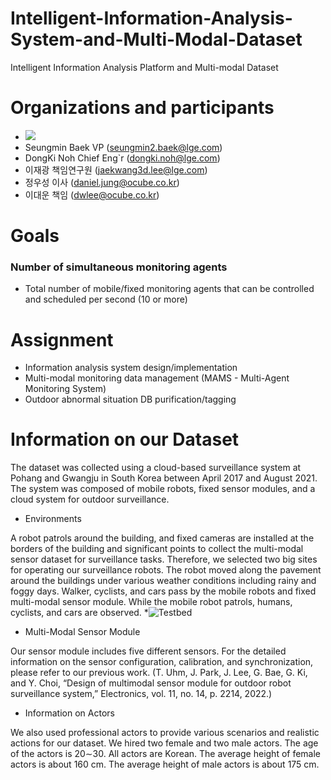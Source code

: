 # Intelligent-Information-Analysis-System-and-Multi-Modal-Dataset
Intelligent Information Analysis Platform and Multi-modal Dataset

# Organizations and participants
* ![](https://www.lge.co.kr/lgekor/asset/company/images/about/ci_img03.jpg)
* Seungmin Baek VP (seungmin2.baek@lge.com)
* DongKi Noh Chief Eng`r (dongki.noh@lge.com)
* 이재광 책임연구원 (jaekwang3d.lee@lge.com)
* 정우성 이사 (daniel.jung@ocube.co.kr)
* 이대운 책임 (dwlee@ocube.co.kr)

# Goals
### Number of simultaneous monitoring agents
* Total number of mobile/fixed monitoring agents that can be controlled and scheduled per second (10 or more)

# Assignment
* Information analysis system design/implementation
* Multi-modal monitoring data management (MAMS - Multi-Agent Monitoring System)
* Outdoor abnormal situation DB purification/tagging

# Information on our Dataset 
The dataset was collected using a cloud-based surveillance
system at Pohang and Gwangju in South Korea between
April 2017 and August 2021. The system was composed of
mobile robots, fixed sensor modules, and a cloud system for
outdoor surveillance.
* Environments

A robot patrols around the building, and fixed cameras
are installed at the borders of the building and significant
points to collect the multi-modal sensor dataset for
surveillance tasks. Therefore, we selected two big sites for
operating our surveillance robots. The
robot moved along the pavement around the buildings under
various weather conditions including rainy and foggy days.
Walker, cyclists, and cars pass by the mobile robots and fixed
multi-modal sensor module. While the mobile robot patrols,
humans, cyclists, and cars are observed.
*![Testbed](https://github.com/lge-robot-navi/Intelligent-Information-Analysis-System-and-Multi-Modal-Dataset/issues/38#issue-1446927446)

* Multi-Modal Sensor Module

Our sensor module includes five different sensors. For the detailed information on the sensor
configuration, calibration, and synchronization, please refer
to our previous work. (T. Uhm, J. Park, J. Lee, G. Bae, G. Ki, and Y. Choi, “Design of
multimodal sensor module for outdoor robot surveillance system,”
Electronics, vol. 11, no. 14, p. 2214, 2022.)

* Information on Actors 

We also used professional actors to provide various
scenarios and realistic actions for our dataset. We hired two female and two male actors. The age of the actors is 20∼30. All
actors are Korean. The average height of female actors is about 160 cm. The
average height of male actors is about 175 cm.


